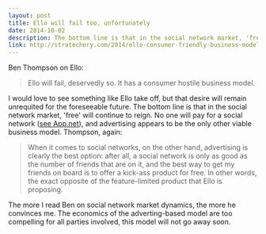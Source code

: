 ```yaml
---
layout: post
title: Ello will fail too, unfortunately
date: 2014-10-02
description: The bottom line is that in the social network market, 'free' will continue to reign.
link: http://stratechery.com/2014/ello-consumer-friendly-business-models/
---
```

Ben Thompson on Ello:

> Ello will fail, deservedly so. It has a consumer hostile business model.

I would love to see something like Ello take off, but that desire will remain unrequited for the foreseeable future. The bottom line is that in the social network market, 'free' will continue to reign. No one will pay for a social network ([see App.net](http://code.brianlundin.com/blog/What's-next-for-App.net%3F.html)), and advertising appears to be the only other viable business model. Thompson, again:

> When it comes to social networks, on the other hand, advertising is clearly the best option: after all, a social network is only as good as the number of friends that are on it, and the best way to get my friends on board is to offer a kick-ass product for free. In other words, the exact opposite of the feature-limited product that Ello is proposing.

The more I read Ben on social network market dynamics, the more he convinces me. The economics of the adverting-based model are too compelling for all parties involved, this model will not go away soon.

